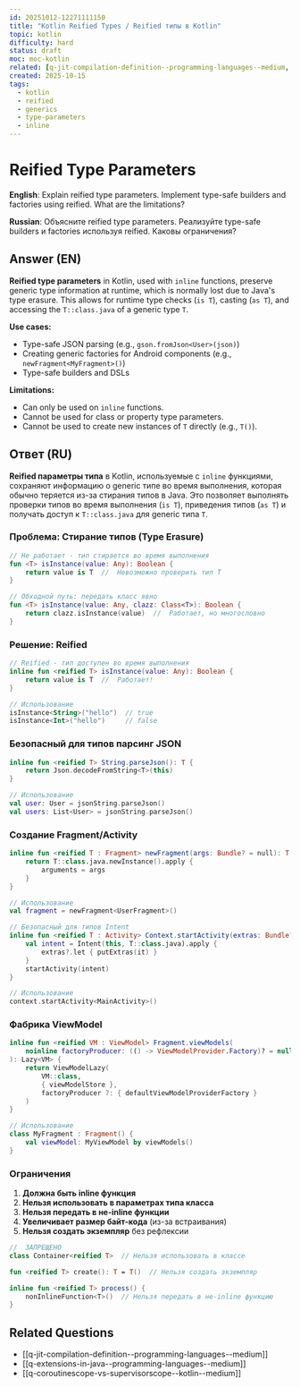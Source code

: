 ```yaml
---
id: 20251012-12271111150
title: "Kotlin Reified Types / Reified типы в Kotlin"
topic: kotlin
difficulty: hard
status: draft
moc: moc-kotlin
related: [q-jit-compilation-definition--programming-languages--medium, q-extensions-in-java--programming-languages--medium, q-coroutinescope-vs-supervisorscope--kotlin--medium]
created: 2025-10-15
tags:
  - kotlin
  - reified
  - generics
  - type-parameters
  - inline
---
```

# Reified Type Parameters

**English**: Explain reified type parameters. Implement type-safe builders and factories using reified. What are the limitations?

**Russian**: Объясните reified type parameters. Реализуйте type-safe builders и factories используя reified. Каковы ограничения?

## Answer (EN)

**Reified type parameters** in Kotlin, used with `inline` functions, preserve generic type information at runtime, which is normally lost due to Java's type erasure. This allows for runtime type checks (`is T`), casting (`as T`), and accessing the `T::class.java` of a generic type `T`.

**Use cases:**
- Type-safe JSON parsing (e.g., `gson.fromJson<User>(json)`)
- Creating generic factories for Android components (e.g., `newFragment<MyFragment>()`)
- Type-safe builders and DSLs

**Limitations:**
- Can only be used on `inline` functions.
- Cannot be used for class or property type parameters.
- Cannot be used to create new instances of `T` directly (e.g., `T()`).

## Ответ (RU)

**Reified параметры типа** в Kotlin, используемые с `inline` функциями, сохраняют информацию о generic типе во время выполнения, которая обычно теряется из-за стирания типов в Java. Это позволяет выполнять проверки типов во время выполнения (`is T`), приведения типов (`as T`) и получать доступ к `T::class.java` для generic типа `T`.

### Проблема: Стирание типов (Type Erasure)

```kotlin
// Не работает - тип стирается во время выполнения
fun <T> isInstance(value: Any): Boolean {
    return value is T  //  Невозможно проверить тип T
}

// Обходной путь: передать класс явно
fun <T> isInstance(value: Any, clazz: Class<T>): Boolean {
    return clazz.isInstance(value)  //  Работает, но многословно
}
```

### Решение: Reified

```kotlin
// Reified - тип доступен во время выполнения
inline fun <reified T> isInstance(value: Any): Boolean {
    return value is T  //  Работает!
}

// Использование
isInstance<String>("hello")  // true
isInstance<Int>("hello")     // false
```

### Безопасный для типов парсинг JSON

```kotlin
inline fun <reified T> String.parseJson(): T {
    return Json.decodeFromString<T>(this)
}

// Использование
val user: User = jsonString.parseJson()
val users: List<User> = jsonString.parseJson()
```

### Создание Fragment/Activity

```kotlin
inline fun <reified T : Fragment> newFragment(args: Bundle? = null): T {
    return T::class.java.newInstance().apply {
        arguments = args
    }
}

// Использование
val fragment = newFragment<UserFragment>()

// Безопасный для типов Intent
inline fun <reified T : Activity> Context.startActivity(extras: Bundle? = null) {
    val intent = Intent(this, T::class.java).apply {
        extras?.let { putExtras(it) }
    }
    startActivity(intent)
}

// Использование
context.startActivity<MainActivity>()
```

### Фабрика ViewModel

```kotlin
inline fun <reified VM : ViewModel> Fragment.viewModels(
    noinline factoryProducer: (() -> ViewModelProvider.Factory)? = null
): Lazy<VM> {
    return ViewModelLazy(
        VM::class,
        { viewModelStore },
        factoryProducer ?: { defaultViewModelProviderFactory }
    )
}

// Использование
class MyFragment : Fragment() {
    val viewModel: MyViewModel by viewModels()
}
```

### Ограничения

1.  **Должна быть inline функция**
2.  **Нельзя использовать в параметрах типа класса**
3.  **Нельзя передать в не-inline функции**
4.  **Увеличивает размер байт-кода** (из-за встраивания)
5.  **Нельзя создать экземпляр** без рефлексии

```kotlin
//  ЗАПРЕЩЕНО
class Container<reified T>  // Нельзя использовать в классе

fun <reified T> create(): T = T()  // Нельзя создать экземпляр

inline fun <reified T> process() {
    nonInlineFunction<T>()  // Нельзя передать в не-inline функцию
}
```

## Related Questions

- [[q-jit-compilation-definition--programming-languages--medium]]
- [[q-extensions-in-java--programming-languages--medium]]
- [[q-coroutinescope-vs-supervisorscope--kotlin--medium]]
